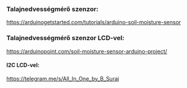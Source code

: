 ### Talajnedvességmérő szenzor:
https://arduinogetstarted.com/tutorials/arduino-soil-moisture-sensor

### Talajnedvességmérő szenzor LCD-vel:
https://arduinopoint.com/soil-moisture-sensor-arduino-project/
#### I2C LCD-vel:
https://telegram.me/s/All_In_One_by_B_Suraj
